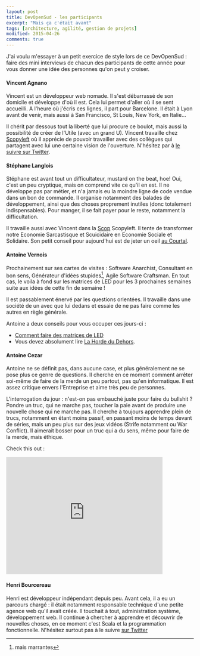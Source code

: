 ```yaml
---
layout: post
title: DevOpenSud - les participants
excerpt: "Mais ça c'était avant"
tags: [architecture, agilité, gestion de projets]
modified: 2015-04-26
comments: true
---
```


J'ai voulu m'essayer à un petit exercice de style lors de ce DevOpenSud : faire des mini interviews de chacun des participants de cette année pour vous donner une idée des personnes qu'on peut y croiser.

#### Vincent Agnano

Vincent est un développeur web nomade. Il s'est débarrassé de son domicile et développe d'où il est. Cela lui permet d'aller où il se sent accueilli. A l'heure où j'écris ces lignes, il part pour Barcelone. Il était à Lyon avant de venir, mais aussi à San Francisco, St Louis, New York, en Italie...

Il chérit par dessous tout  la liberté que lui procure ce boulot, mais aussi la possibilité de créer de l'Utile (avec un grand U). Vincent travaille chez [Scopyleft](http://scopyleft.fr/) où il apprécie de pouvoir travailler avec des collègues qui partagent avec lui une certaine vision de l'ouverture.
N'hésitez par à [le suivre sur Twitter](https://twitter.com/vinyll).

#### Stéphane Langlois

Stéphane est avant tout un difficultateur, mustard on the beat, hoe! Oui, c'est un peu cryptique, mais on comprend vite ce qu'il en est. Il ne développe pas par métier, et n'a jamais eu la moindre ligne de code vendue dans un bon de commande.
Il organise notamment des balades de développement, ainsi que des choses proprement inutiles (donc totalement indispensables). Pour manger, il se fait payer pour le reste, notamment la difficultation.

Il travaille aussi avec Vincent dans la [Scop](http://fr.wikipedia.org/wiki/Soci%C3%A9t%C3%A9_coop%C3%A9rative_et_participative) Scopyleft.
Il tente de transformer notre Economie Sarcastisque et Scuicidaire en Economie Sociale et Solidaire.
Son petit conseil pour aujourd'hui est de jeter un oeil [au Courtal](http://www.flickriver.com/places/France/Midi-Pyrenees/Peyre-Ausel%C3%A8re/search/).

#### Antoine Vernois

Prochainement sur ses cartes de visites : Software Anarchist, Consultant en bon sens, Générateur d'idées stupides[^1], Agile Software Craftsman. En tout cas, le voila à fond sur les matrices de LED pour les 3 prochaines semaines suite aux idées de cette fin de semaine !

Il est passablement énervé par les questions orientées. Il travaille dans une société de un avec que lui dedans et essaie de ne pas faire comme les autres en règle générale.

Antoine a deux conseils pour vous occuper ces jours-ci :

* [Comment faire des matrices de LED](http://www.instructables.com/id/Make-a-24X6-LED-matrix/?ALLSTEPS)
* Vous devez absolument lire [La Horde du Dehors](http://www.lavolte.net/livre/la-zone-du-dehors/).

[^1]: mais marrantes

#### Antoine Cezar

Antoine ne se définit pas, dans aucune case, et plus généralement ne se pose plus ce genre de questions. Il cherche en ce moment comment arrêter soi-même de faire de la merde un peu partout, pas qu'en informatique. Il est assez critique envers l'Entreprise et aime très peu de personnes.

L'interrogation du jour : n'est-on pas embauché juste pour faire du bullshit ? Pondre un truc, qui ne marche pas, toucher la paie avant de produire une nouvelle chose qui ne marche pas. Il cherche à toujours apprendre plein de trucs, notamment en étant moins passif, en passant moins de temps devant de séries, mais un peu plus sur des jeux vidéos (Strife notamment ou War Conflict). Il aimerait bosser pour un truc qui a du sens, même pour faire de la merde, mais éthique.

Check this out :
<iframe width="420" height="315" src="https://www.youtube.com/embed/ZZGo6mWjk4Y" frameborder="0" allowfullscreen></iframe>

#### Henri Bourcereau

Henri est développeur indépendant depuis peu. Avant cela, il a eu un parcours chargé : il était notamment responsable technique d'une petite agence web qu'il avait créée. Il touchait à tout, administration système, développement web. Il continue à chercher à apprendre et découvrir de nouvelles choses, en ce moment c'est Scala et la programmation fonctionnelle.
N'hésitez surtout pas à le suivre [sur Twitter](https://twitter.com/mmai)
